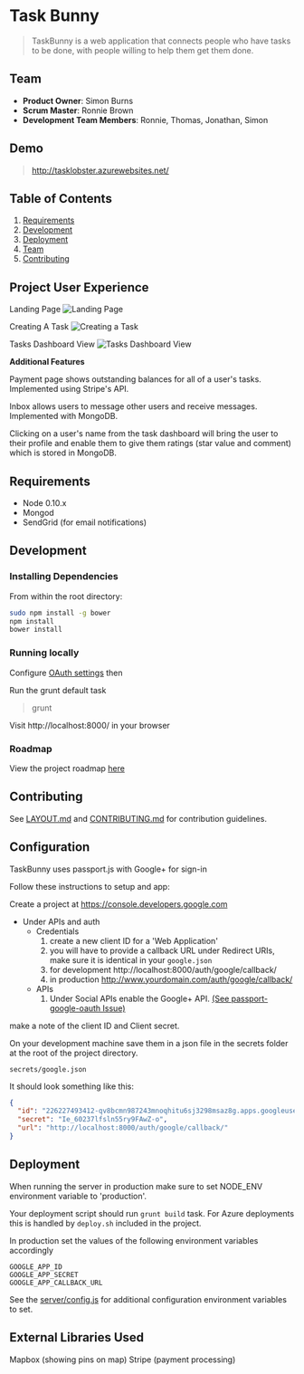 # Task Bunny

> TaskBunny is a web application that connects people who have tasks to be done, with people willing to help them get them done.

## Team

  - __Product Owner__: Simon Burns
  - __Scrum Master__: Ronnie Brown
  - __Development Team Members__: Ronnie, Thomas, Jonathan, Simon

## Demo

> http://tasklobster.azurewebsites.net/

## Table of Contents

1. [Requirements](#requirements)
1. [Development](#development)
1. [Deployment](#deployment)
1. [Team](#team)
1. [Contributing](#contributing)

## Project User Experience
Landing Page
![Landing Page](https://i.imgur.com/ZIsULjc.gif=300x300)

Creating A Task
![Creating a Task](https://i.imgur.com/4METJ5N.gif=300x300)

Tasks Dashboard View
![Tasks Dashboard View](https://i.imgur.com/BstQnrH.gif=300x300)

__Additional Features__

Payment page shows outstanding balances for all of a user's tasks. Implemented using Stripe's API.

Inbox allows users to message other users and receive messages. Implemented with MongoDB.

Clicking on a user's name from the task dashboard will bring the user to their profile and enable
them to give them ratings (star value and comment) which is stored in MongoDB.

## Requirements

- Node 0.10.x
- Mongod
- SendGrid (for email notifications)

## Development

### Installing Dependencies

From within the root directory:

```sh
sudo npm install -g bower
npm install
bower install
```
### Running locally

Configure [OAuth settings](#configuration) then

Run the grunt default task

> grunt

Visit http://localhost:8000/ in your browser


### Roadmap

View the project roadmap [here](https://github.com/chainsugar/chainsugar/issues)


## Contributing

See [LAYOUT.md](doc/LAYOUT.md) and [CONTRIBUTING.md](doc/CONTRIBUTING.md) for contribution guidelines.


## Configuration

TaskBunny uses passport.js with Google+ for sign-in

Follow these instructions to setup and app:

Create a project at https://console.developers.google.com
* Under APIs and auth
  * Credentials
    1. create a new client ID for a 'Web Application'
    2. you will have to provide a callback URL under Redirect URIs, make sure it is identical in your `google.json`
    3. for development http://localhost:8000/auth/google/callback/
    4. in production http://www.yourdomain.com/auth/google/callback/
  * APIs
    1. Under Social APIs enable the Google+ API. [(See passport-google-oauth Issue)](https://github.com/jaredhanson/passport-google-oauth/issues/72)

make a note of the client ID and Client secret.

On your development machine save them in a json file in the secrets folder at the root of the project
directory.

    secrets/google.json

It should look something like this:

```json
{
  "id": "226227493412-qv8bcmn987243mnoqhitu6sj3298msaz8g.apps.googleusercontent.com",
  "secret": "Ie_60237lfsln55ry9FAwZ-o",
  "url": "http://localhost:8000/auth/google/callback/"
}
```

## Deployment

When running the server in production make sure to set NODE_ENV environment variable to 'production'.

Your deployment script should run `grunt build` task. For Azure deployments this is handled by `deploy.sh` included in the project.


In production set the values of the following environment variables accordingly

    GOOGLE_APP_ID
    GOOGLE_APP_SECRET
    GOOGLE_APP_CALLBACK_URL

See the [server/config.js](server/config.js) for additional configuration environment variables to set.

## External Libraries Used
Mapbox (showing pins on map)
Stripe (payment processing)
